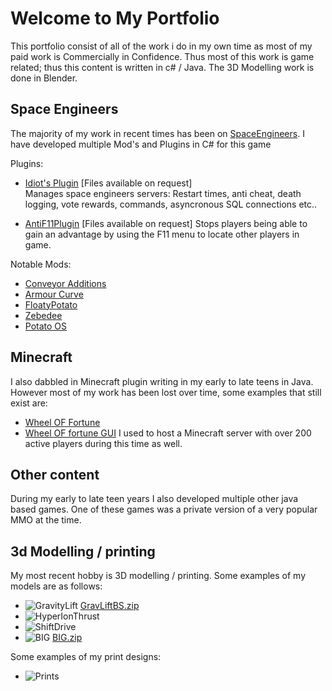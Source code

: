 # Welcome to My Portfolio

This portfolio consist of all of the work i do in my own time as most of my paid work is Commercially in Confidence.
Thus most of this work is game related; thus this content is written in c# / Java. The 3D Modelling work is done in Blender.

## Space Engineers
The majority of my work in recent times has been on [SpaceEngineers](https://www.spaceengineersgame.com).
 I have developed multiple Mod's and Plugins in C# for this game

  Plugins:
  - [Idiot's Plugin]() [Files available on request]  
      Manages space engineers servers:
       Restart times, anti cheat, death logging, vote rewards, commands, asyncronous SQL connections etc..
       
  - [AntiF11Plugin]() [Files available on request]
      Stops players being able to gain an advantage by using the F11 menu to locate other players in game.
      
  Notable Mods:
  - [Conveyor Additions](https://steamcommunity.com/sharedfiles/filedetails/?id=2642594104)
  - [Armour Curve](https://steamcommunity.com/sharedfiles/filedetails/?id=2641641831)
  - [FloatyPotato](https://steamcommunity.com/sharedfiles/filedetails/?id=2433763460)
  - [Zebedee](https://steamcommunity.com/sharedfiles/filedetails/?id=2367804078)
  - [Potato OS](https://pastebin.com/ptFnSjaL)


## Minecraft
I also dabbled in Minecraft plugin writing in my early to late teens in Java. However most of my work has been lost over time, some examples that still exist are:
 - [Wheel OF Fortune](https://www.curseforge.com/minecraft/bukkit-plugins/wheeloffortune)
 - [Wheel OF fortune GUI](https://www.curseforge.com/minecraft/bukkit-plugins/wheel-of-fortune-gui)
I used to host a Minecraft server with over 200 active players during this time as well.

## Other content
During my early to late teen years I also developed multiple other java based games.
One of these games was a private version of a very popular MMO at the time.

## 3d Modelling / printing
  My most recent hobby is 3D modelling / printing. 
  Some examples of my models are as follows:
  - ![GravityLift](https://puu.sh/J8L4b/7ac16ebd8d.png) [GravLiftBS.zip](https://github.com/lumbyjack/lumbyjack.github.io/files/9019835/GravLiftBS.zip)
  - ![HyperIonThrust](https://puu.sh/J8L2j/2d58bdefa7.png)
  - ![ShiftDrive](https://puu.sh/J8L3E/75723aee96.png)
  - ![BIG](https://puu.sh/J8L3S/68e932f034.png) [BIG.zip](https://github.com/lumbyjack/lumbyjack.github.io/files/9019842/BIG.zip)
  
  Some examples of my print designs:
  - ![Prints](https://puu.sh/J8L72/b6010e92d5.png)
  

  
